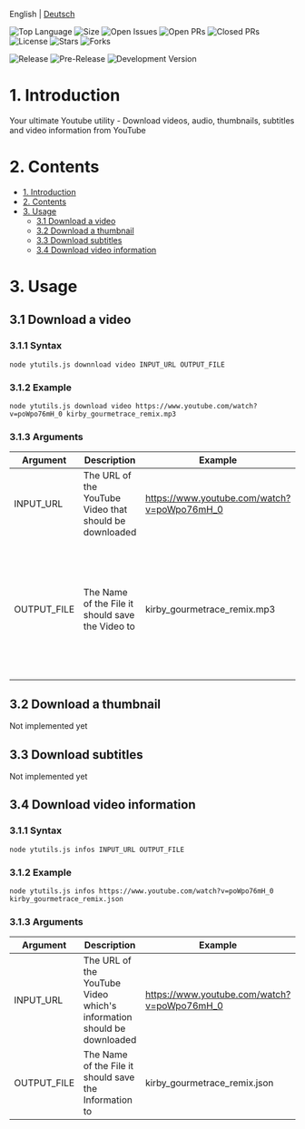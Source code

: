 English | [Deutsch](https://github.com/OfficialCRUGG/ytutils/blob/master/README.de.md)

![Top Language](https://img.shields.io/github/languages/top/OfficialCRUGG/ytutils.svg?style=flat-square)
![Size](https://img.shields.io/github/size/officialcrugg/ytutils/ytutils.js.svg?style=flat-square)
![Open Issues](https://img.shields.io/github/issues-raw/officialcrugg/ytutils.svg?style=flat-square)
![Open PRs](https://img.shields.io/github/issues-pr-raw/officialcrugg/ytutils.svg?style=flat-square)
![Closed PRs](https://img.shields.io/github/issues-pr-closed-raw/officialcrugg/ytutils.svg?color=red&style=flat-square)
![License](https://img.shields.io/github/license/OfficialCRUGG/ytutils.svg?color=blue&style=flat-square)
![Stars](https://img.shields.io/github/stars/officialcrugg/ytutils.svg?color=yellow&style=flat-square)
![Forks](https://img.shields.io/github/forks/officialcrugg/ytutils.svg?color=yellow&style=flat-square)

![Release](https://img.shields.io/github/release/officialcrugg/ytutils.svg?style=flat-square)
![Pre-Release](https://img.shields.io/github/release-pre/officialcrugg/ytutils.svg?label=pre-release&style=flat-square)
![Development Version](https://img.shields.io/github/package-json/v/officialcrugg/ytutils.svg?label=development-version&style=flat-square)

# 1. Introduction
Your ultimate Youtube utility - Download videos, audio, thumbnails, subtitles and video information from YouTube

# 2. Contents
* [1\. Introduction](#1-introduction)
* [2\. Contents](#2-contents)
* [3\. Usage](#3-usage)
  * [3.1 Download a video](#31-download-a-video)
  * [3.2 Download a thumbnail](#32-download-a-thumbnail)
  * [3.3 Download subtitles](#33-download-subtitles)
  * [3.4 Download video information](#34-download-video-information)

# 3. Usage
## 3.1 Download a video
### 3.1.1 Syntax
```
node ytutils.js downnload video INPUT_URL OUTPUT_FILE
```
### 3.1.2 Example
```
node ytutils.js download video https://www.youtube.com/watch?v=poWpo76mH_0 kirby_gourmetrace_remix.mp3
```
### 3.1.3 Arguments
| Argument    | Description                                            | Example                                     | Limitations                                                                                          |
|-------------|--------------------------------------------------------|---------------------------------------------|------------------------------------------------------------------------------------------------------|
| INPUT_URL   | The URL of the YouTube Video that should be downloaded | https://www.youtube.com/watch?v=poWpo76mH_0 | Has to be a YouTube Video URL                                                                        |
| OUTPUT_FILE | The Name of the File it should save the Video to       | kirby_gourmetrace_remix.mp3                 | Has to end with ".mp3" or ".mp4" which also decides if it downloads the video as audio only or video |
## 3.2 Download a thumbnail
Not implemented yet
## 3.3 Download subtitles
Not implemented yet
## 3.4 Download video information
### 3.1.1 Syntax
```
node ytutils.js infos INPUT_URL OUTPUT_FILE
```
### 3.1.2 Example
```
node ytutils.js infos https://www.youtube.com/watch?v=poWpo76mH_0 kirby_gourmetrace_remix.json
```
### 3.1.3 Arguments
| Argument    | Description                                            | Example                                     | Limitations                                                                                          |
|-------------|--------------------------------------------------------|---------------------------------------------|------------------------------------------------------------------------------------------------------|
| INPUT_URL   | The URL of the YouTube Video which's information should be downloaded | https://www.youtube.com/watch?v=poWpo76mH_0 | Has to be a YouTube Video URL                                                                        |
| OUTPUT_FILE | The Name of the File it should save the Information to       | kirby_gourmetrace_remix.json                 | Has to end with ".json" or ".text" |
